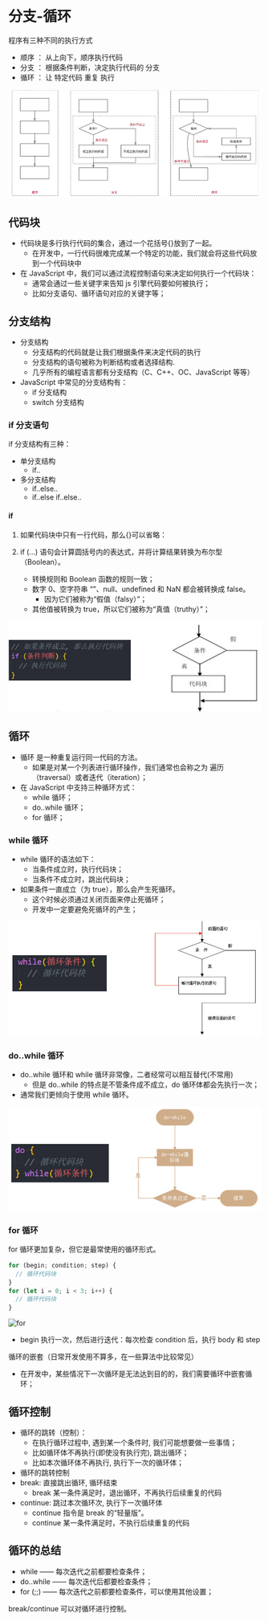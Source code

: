 # 分支-循环

程序有三种不同的执行方式

- 顺序 ： 从上向下，顺序执行代码
- 分支 ： 根据条件判断，决定执行代码的 分支
- 循环 ： 让 特定代码 重复 执行

![执行方式](/img/web/javascript/js-base/分支-循环/执行方式.jpg)

## 代码块

- 代码块是多行执行代码的集合，通过一个花括号{}放到了一起。
  - 在开发中，一行代码很难完成某一个特定的功能，我们就会将这些代码放到一个代码块中
- 在 JavaScript 中，我们可以通过流程控制语句来决定如何执行一个代码块：
  - 通常会通过一些关键字来告知 js 引擎代码要如何被执行；
  - 比如分支语句、循环语句对应的关键字等；

## 分支结构

- 分支结构
  - 分支结构的代码就是让我们根据条件来决定代码的执行
  - 分支结构的语句被称为判断结构或者选择结构.
  - 几乎所有的编程语言都有分支结构（C、C++、OC、JavaScript 等等）
- JavaScript 中常见的分支结构有：
  - if 分支结构
  - switch 分支结构

### if 分支语句

if 分支结构有三种：

- 单分支结构
  - if..
- 多分支结构
  - if..else..
  - if..else if..else..

#### if

1. 如果代码块中只有一行代码，那么{}可以省略：
2. if (…) 语句会计算圆括号内的表达式，并将计算结果转换为布尔型（Boolean）。

   - 转换规则和 Boolean 函数的规则一致；
   - 数字 0、空字符串 “”、null、undefined 和 NaN 都会被转换成 false。
     - 因为它们被称为“假值（falsy）”；
   - 其他值被转换为 true，所以它们被称为“真值（truthy）”；

![if](/img/web/javascript/js-base/分支-循环/if.jpg)

## 循环

- 循环 是一种重复运行同一代码的方法。
  - 如果是对某一个列表进行循环操作，我们通常也会称之为 遍历（traversal）或者迭代（iteration）；
- 在 JavaScript 中支持三种循环方式：
  - while 循环；
  - do..while 循环；
  - for 循环；

### while 循环

- while 循环的语法如下：
  - 当条件成立时，执行代码块；
  - 当条件不成立时，跳出代码块；
- 如果条件一直成立（为 true），那么会产生死循环。
  - 这个时候必须通过关闭页面来停止死循环；
  - 开发中一定要避免死循环的产生；

![while](/img/web/javascript/js-base/分支-循环/while.jpg)

### do..while 循环

- do..while 循环和 while 循环非常像，二者经常可以相互替代(不常用)
  - 但是 do..while 的特点是不管条件成不成立，do 循环体都会先执行一次；
- 通常我们更倾向于使用 while 循环。

![do-while](/img/web/javascript/js-base/分支-循环/do-while.jpg)

### for 循环

for 循环更加复杂，但它是最常使用的循环形式。

```js
for (begin; condition; step) {
  // 循环代码块
}
for (let i = 0; i < 3; i++) {
  // 循环代码块
}
```

![for](/img/web/javascript/js-base/分支-循环/dfor.jpg)

- begin 执行一次，然后进行迭代：每次检查 condition 后，执行 body 和 step

循环的嵌套（日常开发使用不算多，在一些算法中比较常见）

- 在开发中，某些情况下一次循环是无法达到目的的，我们需要循环中嵌套循环；

## 循环控制

- 循环的跳转（控制）：
  - 在执行循环过程中, 遇到某一个条件时, 我们可能想要做一些事情；
  - 比如循环体不再执行(即使没有执行完), 跳出循环；
  - 比如本次循环体不再执行, 执行下一次的循环体；
- 循环的跳转控制
- break: 直接跳出循环, 循环结束
  - break 某一条件满足时，退出循环，不再执行后续重复的代码
- continue: 跳过本次循环次, 执行下一次循环体
  - continue 指令是 break 的“轻量版”。
  - continue 某一条件满足时，不执行后续重复的代码

## 循环的总结

- while —— 每次迭代之前都要检查条件；
- do..while —— 每次迭代后都要检查条件；
- for (\;\;) —— 每次迭代之前都要检查条件，可以使用其他设置；

break/continue 可以对循环进行控制。
